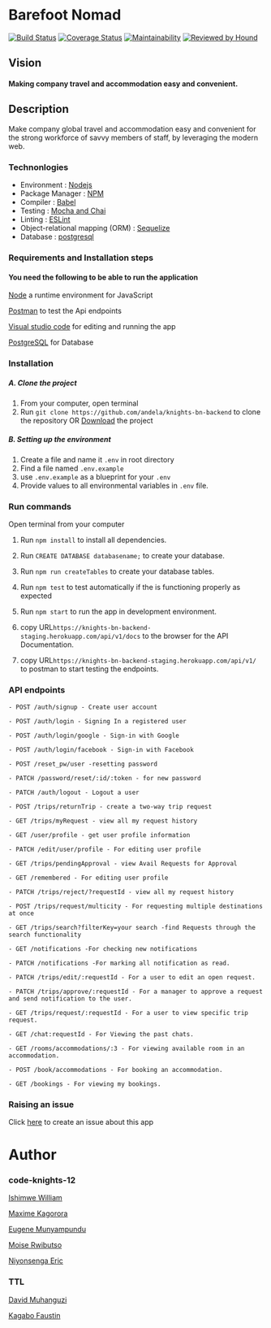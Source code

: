 # Barefoot Nomad

[![Build Status](https://travis-ci.org/andela/knights-bn-backend.svg?branch=develop)](https://travis-ci.org/andela/knights-bn-backend)
[![Coverage Status](https://coveralls.io/repos/github/andela/knights-bn-backend/badge.svg?branch=develop)](https://coveralls.io/github/andela/knights-bn-backend?branch=develop)
[![Maintainability](https://api.codeclimate.com/v1/badges/2161d99938676b0b14eb/maintainability)](https://codeclimate.com/github/andela/knights-bn-backend/maintainability)
[![Reviewed by Hound](https://img.shields.io/badge/Reviewed_by-Hound-8E64B0.svg)](https://houndci.com)

## Vision
#### Making company travel and accommodation easy and convenient.


## Description
Make company global travel and accommodation easy and convenient for the strong workforce of savvy members of staff, by leveraging the modern web.

### Technonlogies
- Environment : [Nodejs](https://nodejs.org/)
- Package Manager : [NPM](https://www.npmjs.com)
- Compiler : [Babel](https://babeljs.io/)
- Testing : [Mocha and Chai](https://mochajs.org/)
- Linting : [ESLint](https://eslint.org/)
- Object-relational mapping (ORM) : [Sequelize](https://sequelize.org/)
- Database : [postgresql](https://www.postgresql.org/)

### Requirements and Installation steps

#### You need the following to be able to run the application

[Node](https://nodejs.org/en/download/) a runtime environment for JavaScript

[Postman](https://www.getpostman.com/downloads/) to test the Api endpoints

[Visual studio code](https://code.visualstudio.com/download) for editing and running the app

[PostgreSQL](https://www.postgresql.org/download/) for Database

### Installation

##### A. Clone the project
1. From your computer, open terminal 
2. Run `git clone https://github.com/andela/knights-bn-backend` to clone the repository OR [Download](https://github.com/andela/knights-bn-backend/archive/develop.zip) the project

##### B. Setting up the environment
1. Create a file and name it `.env` in root directory
2. Find a file named `.env.example`
3. use `.env.example` as a blueprint for your `.env`
4. Provide values to all environmental variables in `.env` file.

### Run commands

Open terminal from your computer
1. Run `npm install` to install all dependencies.
2. Run `CREATE DATABASE databasename;` to create your database.
3. Run `npm run createTables` to create your database tables.
4. Run `npm test` to test automatically if the is functioning properly as expected
5. Run `npm start` to run the app in development environment. 
6. copy URL`https://knights-bn-backend-staging.herokuapp.com/api/v1/docs` to the browser for the API Documentation.

7. copy URL`https://knights-bn-backend-staging.herokuapp.com/api/v1/` to postman to start testing the endpoints.
### API endpoints
`- POST /auth/signup - Create user account`

`- POST /auth/login - Signing In a registered user`

`- POST /auth/login/google - Sign-in with Google`

`- POST /auth/login/facebook - Sign-in with Facebook`

`- POST /reset_pw/user -resetting password`

`- PATCH /password/reset/:id/:token - for new password`

`- PATCH /auth/logout - Logout a user`

`- POST /trips/returnTrip - create a two-way trip request`

`- GET /trips/myRequest - view all my request history`

`- GET /user/profile - get user profile information`

`- PATCH /edit/user/profile - For editing user profile`

`- GET /trips/pendingApproval - view Avail Requests for Approval`

`- GET /remembered - For editing user profile`

`- PATCH /trips/reject/?requestId - view all my request history`

`- POST /trips/request/multicity - For requesting multiple destinations at once`

`- GET /trips/search?filterKey=your search -find Requests through the search functionality`

`- GET /notifications -For checking new notifications`

`- PATCH /notifications -For marking all notification as read. `

`- PATCH /trips/edit/:requestId - For a user to edit an open request. `

`- PATCH /trips/approve/:requestId - For a manager to approve a request and send notification to the user. `

`- GET /trips/request/:requestId - For a user to view specific trip request. `

`- GET /chat:requestId - For Viewing the past chats. `

`- GET /rooms/accommodations/:3 - For viewing available room in an accommodation. `

`- POST /book/accommodations - For booking an accommodation. `

`- GET /bookings - For viewing my bookings. `

### Raising an issue
Click [here](https://github.com/andela/knights-bn-backend/issues/new) to create an issue about this app

# Author
 ### code-knights-12

 [Ishimwe William](https://github.com/T2Wil)

[Maxime Kagorora](https://github.com/Kagorora)

 [Eugene Munyampundu](https://github.com/EugeneMunya)

 [Moise Rwibutso](https://github.com/Moise1)

 [Niyonsenga Eric](https://github.com/Niyonsengaeric)


 ### TTL

 [David Muhanguzi](https://github.com/MuhanguziDavid)

 [Kagabo Faustin](https://github.com/kagabof)
 
